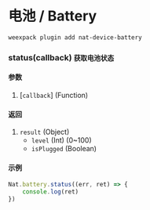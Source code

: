 # 电池 / Battery

```bash
weexpack plugin add nat-device-battery
```

### status(callback) <small class="sub">获取电池状态</small>

#### 参数
1. [`callback`] (Function)

#### 返回
1. `result` (Object)
    - `level` (Int) (0~100)
    - `isPlugged` (Boolean)

#### 示例
```js
Nat.battery.status((err, ret) => {
    console.log(ret)
})
```
